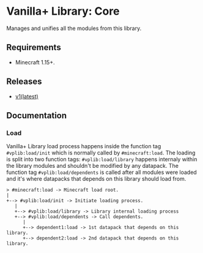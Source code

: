 # Vanilla+ Library: Core

Manages and unifies all the modules from this library.

## Requirements
- Minecraft 1.15+.

## Releases
- [v1(latest)](https://github.com/TheWii/vanilla-plus-library/raw/master/releases/core/vplib-core-datapack-v1.zip)

## Documentation

### Load

Vanilla+ Library load process happens inside the function tag `#vplib:load/init` which is normally called by `#minecraft:load`. The loading is split into two function tags: `#vplib:load/library` happens internaly within the library modules and shouldn't be modified by any datapack. The function tag `#vplib:load/dependents` is called after all modules were loaded and it's where datapacks that depends on this library should load from.

```
> #minecraft:load -> Minecraft load root.
|
+--> #vplib:load/init -> Initiate loading process.
   |
   +--> #vplib:load/library -> Library internal loading process
   +--> #vplib:load/dependents -> Call dependents.
      |
      +--> dependent1:load -> 1st datapack that depends on this library.
      +--> dependent2:load -> 2nd datapack that depends on this library.
```
